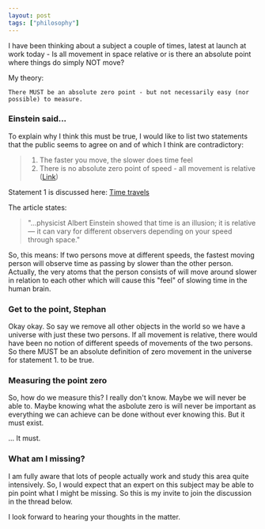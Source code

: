 ```yaml
---
layout: post
tags: ["philosophy"]
---
```


I have been thinking about a subject a couple of times, latest at launch at work today - Is all movement in space relative or is there an absolute point where things do simply NOT move?

My theory:

```
There MUST be an absolute zero point - but not necessarily easy (nor possible) to measure.
```

### Einstein said...

To explain why I think this must be true, I would like to list two statements that the public seems to agree on and of which I think are contradictory:

> 1. The faster you move, the slower does time feel
> 2. There is no absolute zero point of speed - all movement is relative ([Link](https://www.forbes.com/sites/jillianscudder/2016/04/16/astroquizzical-zero-point-speeds/#36fb68382a3c))

Statement 1 is discussed here: [Time travels](https://www.space.com/21675-time-travel.html#:~:text=Einstein's%20theory%20of%20special%20relativity,relativity%2C%20gravity%20can%20bend%20time.)

The article states:

> "...physicist Albert Einstein showed that time is an illusion; it is relative — it can vary for different observers depending on your speed through space."

So, this means: If two persons move at different speeds, the fastest moving person will observe time as passing by slower than the other person. Actually, the very atoms that the person consists of will move around slower in relation to each other which will cause this "feel" of slowing time in the human brain.

### Get to the point, Stephan

Okay okay. So say we remove all other objects in the world so we have a universe with just these two persons. If all movement is relative, there would have been no notion of different speeds of movements of the two persons. So there MUST be an absolute definition of zero movement in the universe for statement 1. to be true.

### Measuring the point zero

So, how do we measure this? I really don't know. Maybe we will never be able to. Maybe knowing what the asbolute zero is will never be important as everything we can achieve can be done without ever knowing this. But it must exist.

... It must.

### What am I missing?

I am fully aware that lots of people actually work and study this area quite intensively. So, I would expect that an expert on this subject may be able to pin point what I might be missing. So this is my invite to join the discussion in the thread below.

I look forward to hearing your thoughts in the matter.
